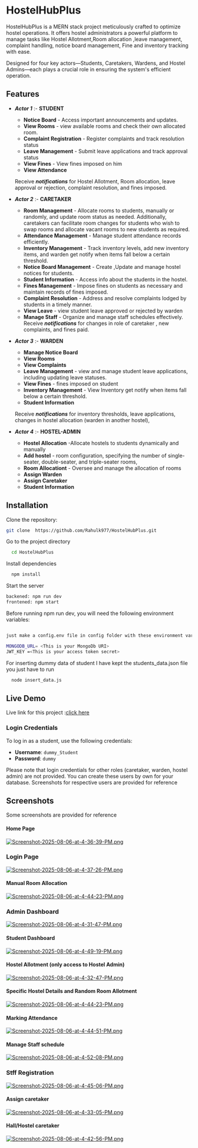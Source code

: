 
# HostelHubPlus

HostelHubPlus is a MERN stack project meticulously crafted to optimize hostel operations. It offers hostel administrators a powerful platform to manage tasks like Hostel Allotment,Room allocation ,leave management, complaint handling, notice board management, Fine and inventory tracking with ease. 

Designed for four key actors—Students, Caretakers, Wardens, and Hostel Admins—each plays a crucial role in ensuring the system's efficient operation. 




## Features

- ***Actor 1*** :- ****STUDENT****
    
    - **Notice Board** - Access important announcements and updates.
    - **View Rooms** - view available rooms and check their own allocated room.
    - **Complaint Registration** - Register complaints and track resolution status
    - **Leave Management** - Submit leave applications and track approval status
    - **View Fines** - View fines imposed on him
     - **View Attendance**

    Receive ***notifications*** for Hostel Allotment, Room allocation, leave approval or rejection, complaint resolution, and fines imposed.
    

- ***Actor 2*** :- ****CARETAKER****
    
    - **Room Management** - Allocate rooms to students, manually or randomly, and update room status as needed. Additionally, caretakers can facilitate room changes for students who wish to swap rooms and allocate vacant rooms to new students as required.
    - **Attendance Management** - Manage student attendance records efficiently.
    - **Inventory Management** - Track inventory levels, add new inventory items, and  warden get notify when items fall below a certain threshold.
    - **Notice Board Management** - Create ,Update and manage hostel notices for students.
    - **Student Information** - Access info about the students in the hostel.
    - **Fines Management** - Impose fines on students as necessary and maintain records of fines imposed.
    - **Complaint Resolution** - Address and resolve complaints lodged by students in a timely manner.
    - **View Leave** - view student leave approved or rejected by warden
    - **Manage Staff** - Organize and manage staff schedules effectively.
    Receive ***notifications*** for changes in role of caretaker , new complaints, and fines paid.



- ***Actor 3*** :- ****WARDEN****
    
    - **Manage Notice Board**
    - **View Rooms**
    - **View Complaints**
    - **Leave Management** - view and manage student leave applications, including updating leave statuses.
    - **View Fines** -  fines imposed on student
    - **Inventory Management** - View Inventory  get notify when items fall below a certain threshold.
    - **Student Information**


   Receive ***notifications*** for inventory thresholds, leave applications, changes in hostel allocation (warden in another hostel),


- ***Actor 4*** :- ****HOSTEL-ADMIN****
    
    - **Hostel Allocation** -Allocate hostels to students dynamically and manually
    - **Add hostel** - room configuration, specifying the number of single-seater, double-seater, and triple-seater rooms,
    - **Room Allocationt** -  Oversee and manage the allocation of rooms
    - **Assign Warden** 
    - **Assign Caretaker**
    - **Student Information**
## Installation

Clone the repository:

```bash
git clone  https://github.com/Rahulk977/HostelHubPlus.git  
```

Go to the project directory

```bash
  cd HostelHubPlus
```

Install dependencies

```bash
  npm install
```

Start the server

```bash
backened: npm run dev
frontened: npm start
```

Before running npm run dev, you will need the following environment variables:

```bash

just make a config.env file in config folder with these environment variables:-

MONGODB_URL= <This is your MongoDb URI>
JWT_KEY =<This is your access token secret>

```
For inserting dummy data of student I have kept the students_data.json file you just have to run

```bash
  node insert_data.js
```
## Live Demo


Live link for this project :[click here](https://hostel-hub-plus-three.vercel.app/)



### Login Credentials

To log in as a student, use the following credentials:
- **Username**: `dummy_Student`
- **Password**: `dummy`


Please note that login credentials for other roles (caretaker, warden, hostel admin) are not provided. You can create these users by own for your database.
Screenshots for respective users are provided for reference



## Screenshots
Some screenshots are provided for reference

#### Home Page

[![Screenshot-2025-08-06-at-4-36-39-PM.png](https://i.postimg.cc/NM6kZ9Nd/Screenshot-2025-08-06-at-4-36-39-PM.png)](https://postimg.cc/HcLMyx1M)

### Login Page

[![Screenshot-2025-08-06-at-4-37-26-PM.png](https://i.postimg.cc/5ypq2cWv/Screenshot-2025-08-06-at-4-37-26-PM.png)](https://postimg.cc/GT8sX52h)

#### Manual Room Allocation

[![Screenshot-2025-08-06-at-4-44-23-PM.png](https://i.postimg.cc/nh9R0ztP/Screenshot-2025-08-06-at-4-44-23-PM.png)](https://postimg.cc/87DmCTcR)

### Admin Dashboard

[![Screenshot-2025-08-06-at-4-31-47-PM.png](https://i.postimg.cc/Rh1p1b5V/Screenshot-2025-08-06-at-4-31-47-PM.png)](https://postimg.cc/FkRxNpH2)

#### Student Dashboard

[![Screenshot-2025-08-06-at-4-49-19-PM.png](https://i.postimg.cc/cHLfk9nL/Screenshot-2025-08-06-at-4-49-19-PM.png)](https://postimg.cc/06h6bCnT)

#### Hostel Allotment (only access to Hostel Admin)

[![Screenshot-2025-08-06-at-4-32-47-PM.png](https://i.postimg.cc/C1qQ5xc8/Screenshot-2025-08-06-at-4-32-47-PM.png)](https://postimg.cc/MMzDrq2Z)



#### Specific Hostel Details and Random Room Allotment
[![Screenshot-2025-08-06-at-4-44-23-PM.png](https://i.postimg.cc/nh9R0ztP/Screenshot-2025-08-06-at-4-44-23-PM.png)](https://postimg.cc/87DmCTcR)


#### Marking Attendance
[![Screenshot-2025-08-06-at-4-44-51-PM.png](https://i.postimg.cc/jd5knc3K/Screenshot-2025-08-06-at-4-44-51-PM.png)](https://postimg.cc/RqkTj7zb)

#### Manage Staff schedule

[![Screenshot-2025-08-06-at-4-52-08-PM.png](https://i.postimg.cc/ydDyYpYr/Screenshot-2025-08-06-at-4-52-08-PM.png)](https://postimg.cc/KkyM0NTn)


### Stff Registration

[![Screenshot-2025-08-06-at-4-45-06-PM.png](https://i.postimg.cc/RVDp7t2t/Screenshot-2025-08-06-at-4-45-06-PM.png)](https://postimg.cc/9ryBVDmX)


#### Assign caretaker
[![Screenshot-2025-08-06-at-4-33-05-PM.png](https://i.postimg.cc/SK5PmMfq/Screenshot-2025-08-06-at-4-33-05-PM.png)](https://postimg.cc/wtX2V3rb)

#### Hall/Hostel caretaker


[![Screenshot-2025-08-06-at-4-42-56-PM.png](https://i.postimg.cc/hG7kzsjh/Screenshot-2025-08-06-at-4-42-56-PM.png)](https://postimg.cc/d7wHg8GK)



